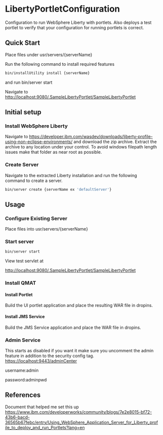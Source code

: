 # LibertyPortletConfiguration
Configuration to run WebSphere Liberty with portlets.  Also deploys a test portlet to verify that your configuration for running portlets is correct.

## Quick Start
Place files under usr/servers/{serverName} 

Run the following command to install required features
```sh
bin/installUtility install {serverName}
```

and run bin/server start

Navigate to <http://localhost:9080/.SampleLibertyPortlet/SampleLibertyPortlet>

## Initial setup
### Install WebSphere Liberty
Navigate to <https://developer.ibm.com/wasdev/downloads/liberty-profile-using-non-eclipse-environments/> and download the zip archive.
Extract the archive to any location under your control. To avoid windows filepath length issues make that folder as near root as possible.

### Create Server
Navigate to the extracted Liberty installation and run the following command to create a server.
```sh
bin/server create {serverName ex 'defaultServer'}
```
## Usage
### Configure Existing Server
Place files into usr/servers/{serverName}

### Start server
```sh
bin/server start
```
View test servlet at

<http://localhost:9080/.SampleLibertyPortlet/SampleLibertyPortlet>

### Install QMAT

#### Install Portlet
Build the UI portlet application and place the resulting WAR file in dropins.

#### Install JMS Service
Build the JMS Service application and place the WAR file in dropins.

### Admin Service
This starts as disabled if you want it make sure you uncomment the admin feature in addition to the security config tag.
<https://localhost:9443/adminCenter> 

username:admin 

password:adminpwd

## References
Document that helped me set this up <https://www.ibm.com/developerworks/community/blogs/7e2e8015-bf72-43b6-bacd-36565b67febc/entry/Using_WebSphere_Application_Server_for_Liberty_profile_to_deploy_and_run_Portlets?lang=en>
